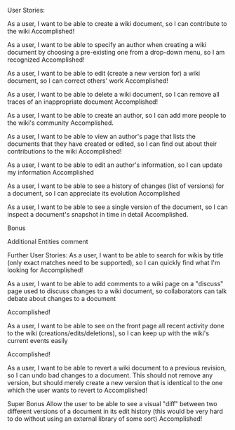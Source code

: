 User Stories:

As a user, I want to be able to create a wiki document, so I can contribute to the wiki
Accomplished!

As a user, I want to be able to specify an author when creating a wiki document by choosing a pre-existing one from a drop-down menu, so I am recognized
Accomplished!

As a user, I want to be able to edit (create a new version for) a wiki document, so I can correct others' work
Accomplished!

As a user, I want to be able to delete a wiki document, so I can remove all traces of an inappropriate document
Accomplished! 

As a user, I want to be able to create an author, so I can add more people to the wiki's community
Accomplished.

As a user, I want to be able to view an author's page that lists the documents that they have created or edited, so I can find out about their contributions to the wiki
Accomplished! 


As a user, I want to be able to edit an author's information, so I can update my information
Accomplished

As a user, I want to be able to see a history of changes (list of versions) for a document, so I can appreciate its evolution
Accomplished

As a user, I want to be able to see a single version of the document, so I can inspect a document's snapshot in time in detail
Accomplished.  

Bonus

Additional Entities
comment


Further User Stories:
As a user, I want to be able to search for wikis by title (only exact matches need to be supported), so I can quickly find what I'm looking for
Accomplished!

As a user, I want to be able to add comments to a wiki page on a "discuss" page used to discuss changes to a wiki document, so collaborators can talk debate about changes to a document

Accomplished!

As a user, I want to be able to see on the front page all recent activity done to the wiki (creations/edits/deletions), so I can keep up with the wiki's current events easily

Accomplished!

As a user, I want to be able to revert a wiki document to a previous revision, so I can undo bad changes to a document. This should not remove any version, but should merely create a new version that is identical to the one which the user wants to revert to
Accomplished!

Super Bonus Allow the user to be able to see a visual "diff" between two different versions of a document in its edit history (this would be very hard to do without using an external library of some sort)
Accomplished!











